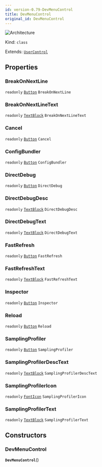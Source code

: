 ```yaml
---
id: version-0.79-DevMenuControl
title: DevMenuControl
original_id: DevMenuControl
---
```


![Architecture](https://img.shields.io/badge/architecture-old_only-yellow)

Kind: `class`

Extends: [`UserControl`](https://learn.microsoft.com/uwp/api/Windows.UI.Xaml.Controls.UserControl)

## Properties
### BreakOnNextLine
`readonly`  [`Button`](https://learn.microsoft.com/uwp/api/Windows.UI.Xaml.Controls.Button) `BreakOnNextLine`

### BreakOnNextLineText
`readonly`  [`TextBlock`](https://learn.microsoft.com/uwp/api/Windows.UI.Xaml.Controls.TextBlock) `BreakOnNextLineText`

### Cancel
`readonly`  [`Button`](https://learn.microsoft.com/uwp/api/Windows.UI.Xaml.Controls.Button) `Cancel`

### ConfigBundler
`readonly`  [`Button`](https://learn.microsoft.com/uwp/api/Windows.UI.Xaml.Controls.Button) `ConfigBundler`

### DirectDebug
`readonly`  [`Button`](https://learn.microsoft.com/uwp/api/Windows.UI.Xaml.Controls.Button) `DirectDebug`

### DirectDebugDesc
`readonly`  [`TextBlock`](https://learn.microsoft.com/uwp/api/Windows.UI.Xaml.Controls.TextBlock) `DirectDebugDesc`

### DirectDebugText
`readonly`  [`TextBlock`](https://learn.microsoft.com/uwp/api/Windows.UI.Xaml.Controls.TextBlock) `DirectDebugText`

### FastRefresh
`readonly`  [`Button`](https://learn.microsoft.com/uwp/api/Windows.UI.Xaml.Controls.Button) `FastRefresh`

### FastRefreshText
`readonly`  [`TextBlock`](https://learn.microsoft.com/uwp/api/Windows.UI.Xaml.Controls.TextBlock) `FastRefreshText`

### Inspector
`readonly`  [`Button`](https://learn.microsoft.com/uwp/api/Windows.UI.Xaml.Controls.Button) `Inspector`

### Reload
`readonly`  [`Button`](https://learn.microsoft.com/uwp/api/Windows.UI.Xaml.Controls.Button) `Reload`

### SamplingProfiler
`readonly`  [`Button`](https://learn.microsoft.com/uwp/api/Windows.UI.Xaml.Controls.Button) `SamplingProfiler`

### SamplingProfilerDescText
`readonly`  [`TextBlock`](https://learn.microsoft.com/uwp/api/Windows.UI.Xaml.Controls.TextBlock) `SamplingProfilerDescText`

### SamplingProfilerIcon
`readonly`  [`FontIcon`](https://learn.microsoft.com/uwp/api/Windows.UI.Xaml.Controls.FontIcon) `SamplingProfilerIcon`

### SamplingProfilerText
`readonly`  [`TextBlock`](https://learn.microsoft.com/uwp/api/Windows.UI.Xaml.Controls.TextBlock) `SamplingProfilerText`

## Constructors
### DevMenuControl
 **`DevMenuControl`**()
